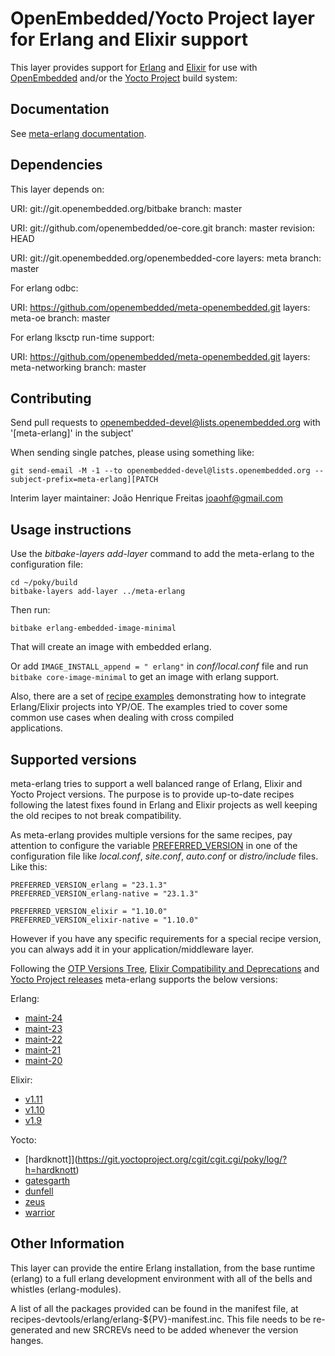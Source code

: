 # OpenEmbedded/Yocto Project layer for Erlang and Elixir support

This layer provides support for [Erlang](https://www.erlang.org/) and [Elixir](https://elixir-lang.org/) for use with [OpenEmbedded](http://www.openembedded.org/wiki/Main_Page) and/or
the [Yocto Project](https://www.yoctoproject.org/) build system:

## Documentation

See [meta-erlang documentation](https://meta-erlang.github.io/).

## Dependencies

This layer depends on:

  URI: git://git.openembedded.org/bitbake
  branch: master

  URI: git://github.com/openembedded/oe-core.git
  branch: master
  revision: HEAD

  URI: git://git.openembedded.org/openembedded-core
  layers: meta
  branch: master

For erlang odbc:

  URI: https://github.com/openembedded/meta-openembedded.git
  layers: meta-oe
  branch: master

For erlang lksctp run-time support:

  URI: https://github.com/openembedded/meta-openembedded.git
  layers: meta-networking
  branch: master


## Contributing

Send pull requests to openembedded-devel@lists.openembedded.org with '[meta-erlang]' in the subject'

When sending single patches, please using something like:

```
git send-email -M -1 --to openembedded-devel@lists.openembedded.org --subject-prefix=meta-erlang][PATCH
```

Interim layer maintainer: João Henrique Freitas <joaohf@gmail.com>

## Usage instructions

Use the _bitbake-layers add-layer_ command to add the meta-erlang to the configuration file:

```
cd ~/poky/build
bitbake-layers add-layer ../meta-erlang
```

Then run:

```
bitbake erlang-embedded-image-minimal
```

That will create an image with embedded erlang.

Or add ```IMAGE_INSTALL_append = " erlang"``` in _conf/local.conf_ file and run
```bitbake core-image-minimal``` to get an image with erlang support.

Also, there are a set of [recipe examples](recipes-examples) demonstrating how to integrate Erlang/Elixir
projects into YP/OE. The examples tried to cover some common use cases when dealing with cross compiled  
applications.

## Supported versions

meta-erlang tries to support a well balanced range of Erlang, Elixir and Yocto Project versions. The purpose is to provide up-to-date recipes following the latest fixes found in Erlang and Elixir projects as well keeping the old recipes to not break compatibility.

As meta-erlang provides multiple versions for the same recipes, pay attention to configure the variable [PREFERRED_VERSION](https://docs.yoctoproject.org/ref-manual/ref-variables.html?highlight=preferred_version#term-PREFERRED_VERSION) in one of the configuration file like _local.conf_, _site.conf_, _auto.conf_ or _distro/include_ files. Like this:

```
PREFERRED_VERSION_erlang = "23.1.3"
PREFERRED_VERSION_erlang-native = "23.1.3"

PREFERRED_VERSION_elixir = "1.10.0"
PREFERRED_VERSION_elixir-native = "1.10.0"
```

However if you have any specific requirements for a special recipe version, you can always add it in your application/middleware layer.

Following the [OTP Versions Tree](http://erlang.org/download/otp_versions_tree.html),
[Elixir Compatibility and Deprecations](https://hexdocs.pm/elixir/compatibility-and-deprecations.html)
 and [Yocto Project releases](https://wiki.yoctoproject.org/wiki/Releases) meta-erlang supports the below versions:

Erlang:

 * [maint-24](https://github.com/erlang/otp/tree/maint-24)
 * [maint-23](https://github.com/erlang/otp/tree/maint-23)
 * [maint-22](https://github.com/erlang/otp/tree/maint-22)
 * [maint-21](https://github.com/erlang/otp/tree/maint-21)
 * [maint-20](https://github.com/erlang/otp/tree/maint-20)

Elixir:

* [v1.11](https://github.com/elixir-lang/elixir/tree/v1.11)
* [v1.10](https://github.com/elixir-lang/elixir/tree/v1.10)
* [v1.9](https://github.com/elixir-lang/elixir/tree/v1.9)

Yocto:

* [hardknott]](https://git.yoctoproject.org/cgit/cgit.cgi/poky/log/?h=hardknott)
* [gatesgarth](https://git.yoctoproject.org/cgit/cgit.cgi/poky/tree/?h=gatesgarth)
* [dunfell](https://git.yoctoproject.org/cgit/cgit.cgi/poky/tree/?h=dunfell)
* [zeus](https://git.yoctoproject.org/cgit/cgit.cgi/poky/tree/?h=zeus)
* [warrior](https://git.yoctoproject.org/cgit/cgit.cgi/poky/tree/?h=warrior)

## Other Information

This layer can provide the entire Erlang installation, from the base
runtime (erlang) to a full erlang development environment with all
of the bells and whistles (erlang-modules).

A list of all the packages provided can be found in the manifest file,
at recipes-devtools/erlang/erlang-${PV}-manifest.inc. This file needs
to be re-generated and new SRCREVs need to be added whenever the version
hanges.
